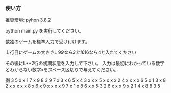### 使い方
推奨環境: pyhon 3.8.2

python main.py
を実行してください。

数独のゲームを標準入力で受け付けます。

１行目にゲームの大きさL
9*9なら3と16*16なら4と入れてください

その後にL**2行の初期状態を入力して下さい。
入力は最初にわかっている数字とわからない数字xをスペース区切りで与えてください。

例
3
5 x x 1 7 x 9 8 3
9 7 x 3 x 6 5 x 4
3 x x x 5 x x x x
2 4 x x x x 6 5 x
1 3 x 8 2 x x x x
x 8 x 6 x 9 x x x
x 9 7 x 1 x 8 6 x
x 5 3 2 6 x x x 9
x 2 1 4 x 8 8 3 5
